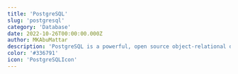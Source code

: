 ```yaml
---
title: 'PostgreSQL'
slug: 'postgresql'
category: 'Database'
date: 2022-10-26T00:00:00.000Z
author: MKAbuMattar
description: 'PostgreSQL is a powerful, open source object-relational database system.'
color: '#336791'
icon: 'PostgreSQLIcon'
---
```

